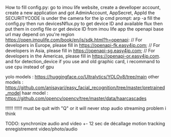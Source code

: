 


How to fill config.py:
go to imou life website, create a develloper account, create a new application and got AdminAccount, AppSecret, AppId 
the SECURITYCODE is under the camera
for the ip cmd prompt: arp -a
fill the config.py then run devicesNflux.py to get device ID and available flux then put them in config file
or get device ID from imou life app
the openapi base url may depend on you're region
https://open.imoulife.com/book/en/js/sdk.html?h=openapi:
      // For developers in Europe, please fill in https://openapi-fk.easy4ip.com; 
      // For developers in Asia, please fill in https://openapi-sg.easy4ip.com;
      // For developers in the Americas, please fill in https://openapi-or.easy4ip.com.
and for detection_device if you use and old graphic card, i recommand to use cpu instead of gpu

yolo models  : https://huggingface.co/Ultralytics/YOLOv8/tree/main
other models : https://github.com/anisayari/easy_facial_recognition/tree/master/pretrained_model
haar model   : https://github.com/opencv/opencv/tree/master/data/haarcascades


!!!!!!
!!!!!!
must be quit with "Q" or it will never stop  audio streaming problem i think 

TODO:
synchronize audio and video   +- 12 sec de décallage
motion tracking
enregistrement video/photo/audio




